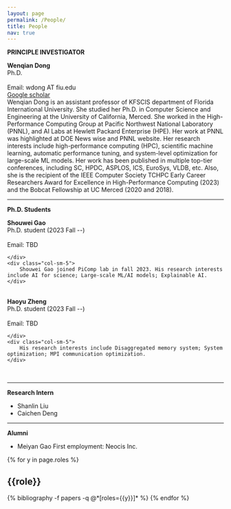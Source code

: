 ```yaml
---
layout: page
permalink: /People/
title: People
nav: true
---
```


**PRINCIPLE INVESTIGATOR**
<br>

<div class="row justify-content-md-center">
    <div class="col-sm-3">
        <img class="img-fluid rounded z-depth-1" src="{{ '/assets/img/Wenqian_Dong.jpg' | relative_url }}" alt="" title="Wenqian Dong"/>
    </div>
    <div class="col-sm-4">
        <b>Wenqian Dong</b> <br>
        Ph.D. <br><br>
        Email: wdong AT fiu.edu <br>
        <a href="https://scholar.google.com/citations?user=6qIVck4AAAAJ&hl=en">Google scholar</a>
    </div>
    <div class="col-sm-5">
       Wenqian Dong is an assistant professor of KFSCIS department of Florida International University. She studied her Ph.D. in Computer Science and Engineering at the University of California, Merced. She worked in the High-Performance Computing Group at Pacific Northwest National Laboratory (PNNL), and AI Labs at Hewlett Packard Enterprise (HPE). Her work at PNNL was highlighted at DOE News wise and PNNL website. Her research interests include high-performance computing (HPC), scientific machine learning, automatic performance tuning, and system-level optimization for large-scale ML models. Her work has been published in multiple top-tier conferences, including SC, HPDC, ASPLOS, ICS, EuroSys, VLDB, etc. Also, she is the recipient of the IEEE Computer Society TCHPC Early Career Researchers Award for Excellence in High-Performance Computing (2023) and the Bobcat Fellowship at UC Merced (2020 and 2018). 
    </div>  
</div>  


-----------------------
**Ph.D. Students**
<br>
<div class="row justify-content-md-center">
    <div class="col-sm-3">
        <img class="img-fluid rounded z-depth-1" src="{{ '/assets/img/Shouwei_gao_cunzhao.jpg' | relative_url }}" alt="" title="Shouwei Gao"/>
    </div>
    <div class="col-sm-4">
        <b>Shouwei Gao</b> <br>
        Ph.D. student (2023 Fall --) <br><br>
        Email: TBD <br>
        
    </div>
    <div class="col-sm-5">
        Shouwei Gao joined PiComp lab in fall 2023. His research interests include AI for science; Large-scale ML/AI models; Explainable AI.
    </div>  
</div>  
<br>

<div class="row justify-content-md-center">
    <div class="col-sm-3">
        <img class="img-fluid rounded z-depth-1" src="{{ '/assets/img/haoyu.png' | relative_url }}" alt="" title="Haoyu Zheng"/>
    </div>
    <div class="col-sm-4">
        <b>Haoyu Zheng</b> <br>
        Ph.D. student (2023 Fall --) <br><br>
        Email: TBD <br>
        
    </div>
    <div class="col-sm-5">
        His research interests include Disaggregated memory system; System optimization; MPI communication optimization.
    </div>  
</div>  

<br clear="left"/>





-----------------------
**Research Intern**

* Shanlin Liu
* Caichen Deng


-----------------------
**Alumni**

* Meiyan Gao  First employment: Neocis Inc.


<div class="people">

{% for y in page.roles %}
  <h2 class="roles">{{role}}</h2>
  {% bibliography -f papers -q @*[roles={{y}}]* %}
{% endfor %}

</div>






